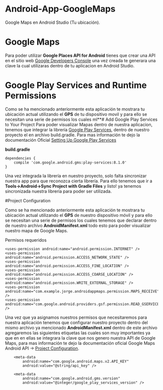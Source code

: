 # Android-App-GoogleMaps
Google Maps en Android Studio (Tu ubicación).

# Google Maps
Para poder utilizar **Google Places API for Android** tienes que crear una API en el sitio web [Google Developers Console](https://console.developers.google.com/) 
una vez creada te generara una clave la cual utilizaras dentro de tu aplicacion en Android Studio.

# Google Play Services and Runtime Permissions
Como se ha mencionado anteriormente esta aplicación te mostrara tu ubicación actual utilizando el **GPS** de tu dispositivo movil y para ello se necesitan una serie de permisos los cuales ml**# Add Google Play Services to Your Project
Para poder visualizar Mapas dentro de nuestra aplicacion, tenemos que integrar la librería [Google Play Services](https://developers.google.com/android/guides/setup), dentro de nuestro proyecto el en archivo build.gradle. Para mas información te dejo la documentación Oficial [Setting Up Google Play Services](https://developers.google.com/android/guides/setup)

**build.gradle**

    dependencies {
        compile 'com.google.android.gms:play-services:8.1.0'
    }

Una vez integrada la librería en nuestro proyecto, solo falta sincronizar nuestra app para que reconozca cierta librería. Para ello tenemos que ir a **Tools->Android->Sync Project with Gradle Files** y listo! ya tenemos sincronizada nuestra librería para poder ser utilizada.

#Project Configuration

Como se ha mencionado anteriormente esta aplicación te mostrara tu ubicación actual utilizando el **GPS** de nuestro dispositivo móvil y para ello se necesitan una serie de permisos los cuales tenemos que declarar dentro de nuestro archivo **AndroidManifest.xml** todo esto para poder visualizar nuestro mapa de Google Maps.

Permisos requeridos

    <uses-permission android:name="android.permission.INTERNET" />
    <uses-permission android:name="android.permission.ACCESS_NETWORK_STATE" />
    <uses-permission android:name="android.permission.ACCESS_FINE_LOCATION" />
    <uses-permission android:name="android.permission.ACCESS_COARSE_LOCATION" />
    <uses-permission android:name="android.permission.WRITE_EXTERNAL_STORAGE" />
    <uses-permission android:name="com.example.jorge.androidappmaps.permission.MAPS_RECEIVE" />
    <uses-permission android:name="com.google.android.providers.gsf.permission.READ_GSERVICES" />

Una vez que ya asignamos nuestros permisos que necesitaremos para nuestra aplicación tenemos que configurar nuestro proyecto dentro del mismo archivo ya mencionado **AndroidManifest.xml** dentro de este archivo agregaremos las siguientes etiquetas **<meta-data>** las cuales son muy importantes ya que en en ellas se integrara la clave que nos genero nuestra API de Google Maps, para mas información te dejo la documentación oficial Google Maps Android API -> [Project Configuration](https://developers.google.com/maps/documentation/android-api/config).

        <meta-data
            android:name="com.google.android.maps.v2.API_KEY"
            android:value="@string/api_key" />

        <meta-data
            android:name="com.google.android.gms.version"
            android:value="@integer/google_play_services_version" />
